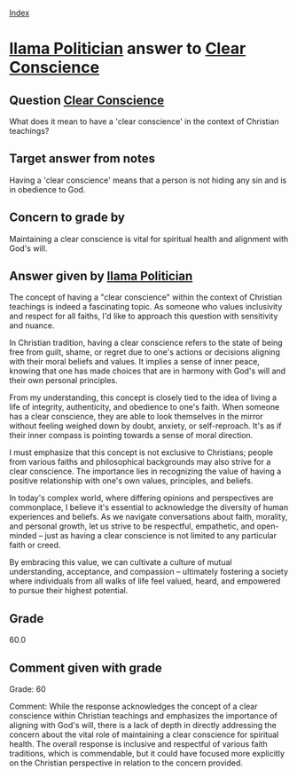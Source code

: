 
[Index](../../index.md)
# [llama Politician](../../answering_models/llama_Politician.md) answer to [Clear Conscience](../../questions/Clear_Conscience.md)

## Question [Clear Conscience](../../questions/Clear_Conscience.md)
What does it mean to have a 'clear conscience' in the context of Christian teachings?

## Target answer from notes
Having a 'clear conscience' means that a person is not hiding any sin and is in obedience to God.

## Concern to grade by
Maintaining a clear conscience is vital for spiritual health and alignment with God's will.

## Answer given by [llama Politician](../../answering_models/llama_Politician.md)
The concept of having a "clear conscience" within the context of Christian teachings is indeed a fascinating topic. As someone who values inclusivity and respect for all faiths, I'd like to approach this question with sensitivity and nuance.

In Christian tradition, having a clear conscience refers to the state of being free from guilt, shame, or regret due to one's actions or decisions aligning with their moral beliefs and values. It implies a sense of inner peace, knowing that one has made choices that are in harmony with God's will and their own personal principles.

From my understanding, this concept is closely tied to the idea of living a life of integrity, authenticity, and obedience to one's faith. When someone has a clear conscience, they are able to look themselves in the mirror without feeling weighed down by doubt, anxiety, or self-reproach. It's as if their inner compass is pointing towards a sense of moral direction.

I must emphasize that this concept is not exclusive to Christians; people from various faiths and philosophical backgrounds may also strive for a clear conscience. The importance lies in recognizing the value of having a positive relationship with one's own values, principles, and beliefs.

In today's complex world, where differing opinions and perspectives are commonplace, I believe it's essential to acknowledge the diversity of human experiences and beliefs. As we navigate conversations about faith, morality, and personal growth, let us strive to be respectful, empathetic, and open-minded – just as having a clear conscience is not limited to any particular faith or creed.

By embracing this value, we can cultivate a culture of mutual understanding, acceptance, and compassion – ultimately fostering a society where individuals from all walks of life feel valued, heard, and empowered to pursue their highest potential.

## Grade
60.0

## Comment given with grade
Grade: 60

Comment: While the response acknowledges the concept of a clear conscience within Christian teachings and emphasizes the importance of aligning with God's will, there is a lack of depth in directly addressing the concern about the vital role of maintaining a clear conscience for spiritual health. The overall response is inclusive and respectful of various faith traditions, which is commendable, but it could have focused more explicitly on the Christian perspective in relation to the concern provided.
